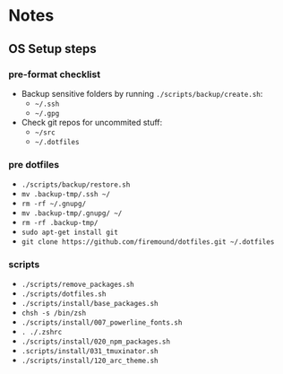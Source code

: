 # Notes

## OS Setup steps

### pre-format checklist

- Backup sensitive folders by running `./scripts/backup/create.sh`:
  - `~/.ssh`
  - `~/.gpg`
- Check git repos for uncommited stuff:
  - `~/src`
  - `~/.dotfiles`

### pre dotfiles

  - `./scripts/backup/restore.sh` 
  - `mv .backup-tmp/.ssh ~/`
  - `rm -rf ~/.gnupg/`
  - `mv .backup-tmp/.gnupg/ ~/`
  - `rm -rf .backup-tmp/`
  - `sudo apt-get install git`
  - `git clone https://github.com/firemound/dotfiles.git ~/.dotfiles`

### scripts

  - `./scripts/remove_packages.sh` 
  - `./scripts/dotfiles.sh` 
  - `./scripts/install/base_packages.sh` 
  - `chsh -s /bin/zsh`
  - `./scripts/install/007_powerline_fonts.sh` 
  - `. ./.zshrc`
  - `./scripts/install/020_npm_packages.sh` 
  - `.scripts/install/031_tmuxinator.sh` 
  - `./scripts/install/120_arc_theme.sh` 